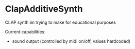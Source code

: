 # ClapAdditiveSynth
CLAP synth im trying to make for educational purposes

Current capabilities:
- sound output (controlled by midi on/off, values hardcoded)
